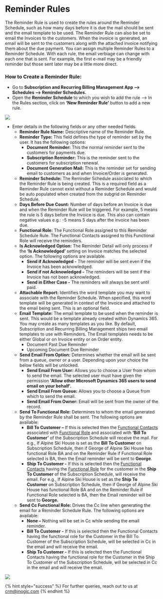 # Reminder Rules

The Reminder Rule is used to create the rules around the Reminder Schedule, such as how many days before it is due the mail should be sent and the email template to be used. The Reminder Rule can also be set to email the Invoices to the customers. When the invoice is generated, an email will be sent to the customers along with the attached invoice notifying them about the due payment. You can assign multiple Reminder Rules to a Reminder Schedule. With each rule, the email verbiage can change with each one that is sent. For example, the first e-mail may be a friendly reminder but those sent later may be a little more direct.

### How to Create a Reminder Rule:

* Go to **Subscription and Recurring Billing Management App --> Schedules --> Reminder Schedules.**&#x20;
* Open the **Reminder Schedule** to which you wish to add the rule --> In the Rules section, click on **‘New Reminder Rule’** button to add a new rule.

![](<../../../.gitbook/assets/Reminder\_3 (2).png>)

* Enter details in the following fields or any other needed fields.
  * **Reminder Rule Name:** Descriptive name of the Reminder Rule.&#x20;
  * **Reminder Type:** This field defines the type of reminder set by the user. It has the following options:&#x20;
    * **Document Reminder:** This the normal reminder sent to the customers for payments due.&#x20;
    * **Subscription Reminder:** This is the reminder sent to the customers for subscription renewal.&#x20;
    * **Document Generation Mail:** This is the reminder set for sending email to customers as and when Invoice/Order is generated.
  * **Reminder Schedule:** The Reminder Schedule associated to which the Reminder Rule is being created. This is a required field as a Reminder Rule cannot exist without a Reminder Schedule and would be auto populated when created from the subgrid on Reminder Schedule.&#x20;
  * **Days Before Due Count:** Number of days before an Invoice is due and when the Reminder Rule will be triggered. For example, 5 means the rule is 5 days before the Invoice is due. This also can contain negative values e.g.: -5 means 5 days after the invoice has been due.&#x20;
  * **Functional Role:** The Functional Role assigned to this Reminder Schedule Rule. The Functional Contacts assigned to this Functional Role will receive the reminders.&#x20;
  * **Is Acknowledged Option:** The Reminder Detail will only process if the **‘Is Acknowledged’** setting on Invoice matches the selected option. The following options are available.
    * **Send if Acknowledged -** The reminder will be sent even if the Invoice has been acknowledged.&#x20;
    * **Send if not Acknowledged -** The reminders will be sent if the Invoice has not been acknowledged.&#x20;
    * **Send in Either Case -** The reminders will always be sent until paid.
  * **Attachable Report:** Identifies the word template you may want to associate with the Reminder Schedule. When specified, this word template will be generated in context of the Invoice and attached to the email being sent. This is an optional field.&#x20;
  * **Email Template:** The email template to be used when the reminder is sent. This would be a template already created within Dynamics 365. You may create as many templates as you like. By default, Subscription and Recurring Billing Management ships two email templates to use with Reminders. The Email templates needs to be either Global or on Invoice entity or on Order entity.
    * Document Past Due Reminder&#x20;
    * Upcoming Document Due Reminder
  * **Send Email From Option:** Determines whether the email will be sent from a queue, owner or a user. Depending upon your choice the below fields will be unlocked.
    * **Send Email From User:** Allows you to choose a User from whom to send the email. The selected user must have given the permission **'Allow other Microsoft Dynamics 365 users to send email on your behalf'.**
    * **Send Email From Queue:** Allows you to choose a Queue from which to send the email.&#x20;
    * **Send Email From Owner:** Email will be sent from the owner of the record.
  * **Send To Functional Role:** Determines to whom the email generated by the Reminder Rule shall be sent. The following options are available:
    * **Bill To Customer –** If this is selected then the [Functional Contacts](https://docs.inogic.com/subscription-and-recurring-billing-management/setup-areas/functional-contacts) associated with [Functional Role](https://docs.inogic.com/subscription-and-recurring-billing-management/setup-areas/functional-roles) and associated with **‘Bill To Customer’** of the Subscription Schedule will receive the mail. For e.g., If Alpine Ski House is set as the **Bill To Customer** on Subscription Schedule, then if George of Alpine Ski House has functional Role BA and on the Reminder Rule if Functional Role selected is BA, then the Email reminder will be sent to **George**.&#x20;
    * **Ship To Customer -** If this is selected then the [Functional Contacts](https://docs.inogic.com/subscription-and-recurring-billing-management/setup-areas/functional-contacts) having the [Functional Role](https://docs.inogic.com/subscription-and-recurring-billing-management/setup-areas/functional-roles) for the customer in the **Ship To Customer** of the Subscription Schedule, will receive the email. For e.g., If Alpine Ski House is set as the **Ship To Customer** on Subscription Schedule, then if George of Alpine Ski House has functional Role BA and on the Reminder Rule if Functional Role selected is BA, then the Email reminder will be sent to **George.**
  * **Send Cc Functional Role:** Drives the Cc line when generating the email for a Reminder Schedule Rule. The following options are available:
    * **None –** Nothing will be set in Cc while sending the email reminder.&#x20;
    * **Bill To Customer -** If this is selected then the Functional Contacts having the functional role for the Customer in the Bill To Customer of the Subscription Schedule, will be selected in Cc in the email and will receive the email.&#x20;
    * **Ship To Customer -** If this is selected then the Functional Contacts having the functional role for the Customer in the Ship To Customer of the Subscription Schedule, will be selected in Cc in the email and will receive the email.

![](<../../../.gitbook/assets/Reminder on Invoice\_1.png>)

{% hint style="success" %}
For further queries, reach out to us at [crm@inogic.com](mailto:crm@inogic.com)
{% endhint %}

